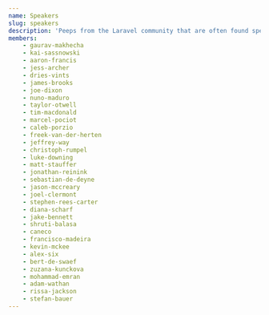 ```yaml
---
name: Speakers
slug: speakers
description: 'Peeps from the Laravel community that are often found speaking at conferences, and user groups.'
members:
    - gaurav-makhecha
    - kai-sassnowski
    - aaron-francis
    - jess-archer
    - dries-vints
    - james-brooks
    - joe-dixon
    - nuno-maduro
    - taylor-otwell
    - tim-macdonald
    - marcel-pociot
    - caleb-porzio
    - freek-van-der-herten
    - jeffrey-way
    - christoph-rumpel
    - luke-downing
    - matt-stauffer
    - jonathan-reinink
    - sebastian-de-deyne
    - jason-mccreary
    - joel-clermont
    - stephen-rees-carter
    - diana-scharf
    - jake-bennett
    - shruti-balasa
    - caneco
    - francisco-madeira
    - kevin-mckee
    - alex-six
    - bert-de-swaef
    - zuzana-kunckova
    - mohammad-emran
    - adam-wathan
    - rissa-jackson
    - stefan-bauer
---
```

